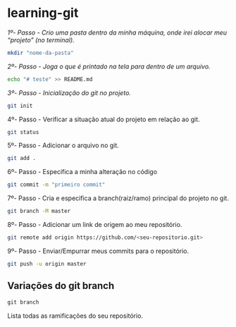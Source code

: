 # learning-git

_1º- Passo - Crio uma pasta dentro da minha máquina, onde irei alocar meu “projeto” (no terminal)._

```bash
mkdir "nome-da-pasta"
```

_2º- Passo - Joga o que é printado na tela para dentro de um arquivo._

```bash
echo "# teste" >> README.md
```

_3º- Passo - Inicialização do git no projeto._

```bash
git init
```

4º- Passo - Verificar a situação atual do projeto em relação ao git.

```bash
git status
```

5º- Passo - Adicionar o arquivo no git.

```bash
git add .
```

6º- Passo - Especifica a minha alteração no código

```bash
git commit -m "primeiro commit"
```

7º- Passo - Cria e especifica a branch(raiz/ramo) principal do projeto no git.

```bash
git branch -M master
```

8º- Passo - Adicionar um link de origem ao meu repositório.

```bash
git remote add origin https://github.com/<seu-repositorio.git>
```

9º- Passo - Enviar/Empurrar meus commits para o repositório.

```bash
git push -u origin master
```

## Variações do git branch

```bash
git branch
```

Lista todas as ramificações do seu repositório.
